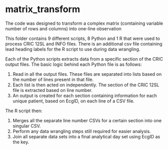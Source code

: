 # matrix_transform

The code was designed to transform a complex matrix (comtaining variable number of rows and columns) into one-line observation

This folder contains 9 different scripts, 8 Python and 1 R that were used to process CRIC 12SL and INFO files. There is an additional csv file containing lead heading labels for the R script to use during data wrangling. 

Each of the Python scripts extracts data from a specific section of the CRIC output files. The basic logic behind each Python file is as follows:

1. Read in all the output files. These files are separated into lists based on the number of lines present in that file. 
2. Each list is then acted on independently. The section of the CRIC 12SL file is extracted based on line number. 
3. An output is created for each section containing information for each unique patient, based on EcgID, on each line of a CSV file.

The R script then:

1. Merges all the separate line number CSVs for a certain section into one singular CSV.
2. Perform any data wrangling steps still required for easier analysis.
3. Join all separate data sets into a final analytical day set using EcgID as the key. 
